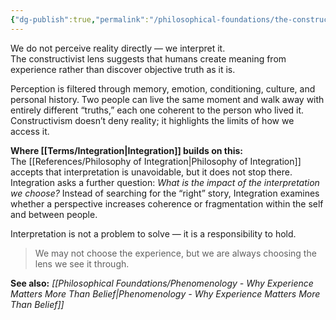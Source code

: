 ```yaml
---
{"dg-publish":true,"permalink":"/philosophical-foundations/the-constructivist-lens/"}
---
```


We do not perceive reality directly — we interpret it.  
The constructivist lens suggests that humans create meaning from experience rather than discover objective truth as it is.

Perception is filtered through memory, emotion, conditioning, culture, and personal history. Two people can live the same moment and walk away with entirely different “truths,” each one coherent to the person who lived it. Constructivism doesn’t deny reality; it highlights the limits of how we access it.

**Where [[Terms/Integration\|Integration]] builds on this:**  
The [[References/Philosophy of Integration\|Philosophy of Integration]] accepts that interpretation is unavoidable, but it does not stop there. Integration asks a further question: _What is the impact of the interpretation we choose?_ Instead of searching for the “right” story, Integration examines whether a perspective increases coherence or fragmentation within the self and between people.

Interpretation is not a problem to solve — it is a responsibility to hold.

> We may not choose the experience, but we are always choosing the lens we see it through.

**See also:** _[[Philosophical Foundations/Phenomenology - Why Experience Matters More Than Belief\|Phenomenology - Why Experience Matters More Than Belief]]_